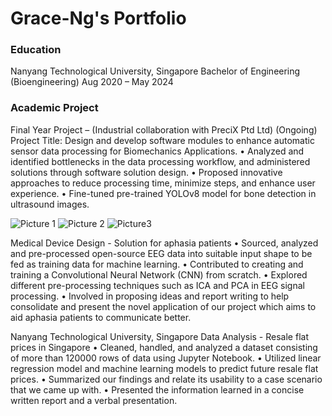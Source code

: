 # Grace-Ng's Portfolio

### Education
Nanyang Technological University, Singapore Bachelor of Engineering (Bioengineering)
Aug 2020 – May 2024

### Academic Project
Final Year Project – (Industrial collaboration with PreciX Ptd Ltd) (Ongoing)
Project Title: Design and develop software modules to enhance automatic sensor data processing for Biomechanics Applications.
  • Analyzed and identified bottlenecks in the data processing workflow, and administered solutions through            software solution design.
  • Proposed innovative approaches to reduce processing time, minimize steps, and enhance user experience.
  • Fine-tuned pre-trained YOLOv8 model for bone detection in ultrasound images.

![Picture 1](https://github.com/greycceee/Grace-Ng-s-Portfolio/assets/119509217/061b3591-3f4a-44df-bc8e-99d00db20329)
![Picture 2](https://github.com/greycceee/Grace-Ng-s-Portfolio/assets/119509217/8b3afe58-6342-405d-aae3-8751298b12be)
![Picture3](https://github.com/greycceee/Grace-Ng-s-Portfolio/assets/119509217/b428f5d3-cb82-40c6-9498-6781c70ca86c)


Medical Device Design - Solution for aphasia patients
  • Sourced, analyzed and pre-processed open-source EEG data into suitable input shape to be fed as training data      for machine learning.
  • Contributed to creating and training a Convolutional Neural Network (CNN) from scratch.
  • Explored different pre-processing techniques such as ICA and PCA in EEG signal processing.
  • Involved in proposing ideas and report writing to help consolidate and present the novel application of our        project which aims to aid aphasia patients to communicate better.

Nanyang Technological University, Singapore Data Analysis - Resale flat prices in Singapore
  • Cleaned, handled, and analyzed a dataset consisting of more than 120000 rows of data using Jupyter Notebook.
  • Utilized linear regression model and machine learning models to predict future resale flat prices.
  • Summarized our findings and relate its usability to a case scenario that we came up with.
  • Presented the information learned in a concise written report and a verbal presentation.
